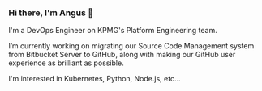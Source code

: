 ### Hi there, I'm Angus 👋

I'm a DevOps Engineer on KPMG's Platform Engineering team.

I’m currently working on migrating our Source Code Management system from Bitbucket Server to GitHub, along with making our GitHub user experience as brilliant as possible.

I'm interested in Kubernetes, Python, Node.js, etc...

<!--
**angusjellis/angusjellis** is a ✨ _special_ ✨ repository because its `README.md` (this file) appears on your GitHub profile.

Here are some ideas to get you started:

- 🔭 I’m currently working on ...
- 🌱 I’m currently learning ...
- 👯 I’m looking to collaborate on ...
- 🤔 I’m looking for help with ...
- 💬 Ask me about ...
- 📫 How to reach me: ...
- 😄 Pronouns: ...
- ⚡ Fun fact: ...
-->

